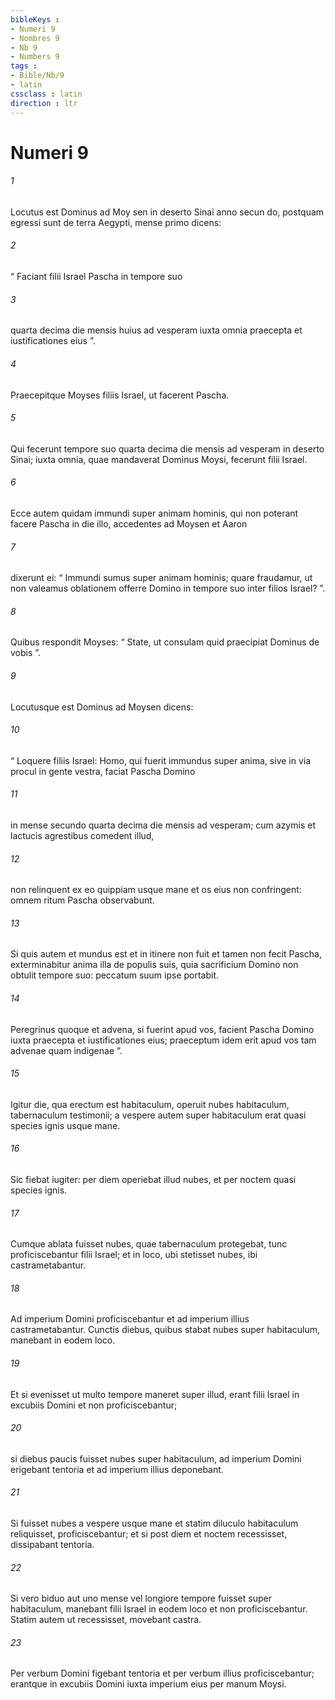 ```yaml
---
bibleKeys : 
- Numeri 9
- Nombres 9
- Nb 9
- Numbers 9
tags : 
- Bible/Nb/9
- latin
cssclass : latin
direction : ltr
---
```


# Numeri 9

###### 1
Locutus est Dominus ad Moy sen in deserto Sinai anno secun do, postquam egressi sunt de terra Aegypti, mense primo dicens: 
###### 2
“ Faciant filii Israel Pascha in tempore suo 
###### 3
quarta decima die mensis huius ad vesperam iuxta omnia praecepta et iustificationes eius ”. 
###### 4
Praecepitque Moyses filiis Israel, ut facerent Pascha. 
###### 5
Qui fecerunt tempore suo quarta decima die mensis ad vesperam in deserto Sinai; iuxta omnia, quae mandaverat Dominus Moysi, fecerunt filii Israel.
###### 6
Ecce autem quidam immundi super animam hominis, qui non poterant facere Pascha in die illo, accedentes ad Moysen et Aaron 
###### 7
dixerunt ei: “ Immundi sumus super animam hominis; quare fraudamur, ut non valeamus oblationem offerre Domino in tempore suo inter filios Israel? ”. 
###### 8
Quibus respondit Moyses: “ State, ut consulam quid praecipiat Dominus de vobis ”.
###### 9
Locutusque est Dominus ad Moysen dicens: 
###### 10
“ Loquere filiis Israel: Homo, qui fuerit immundus super anima, sive in via procul in gente vestra, faciat Pascha Domino 
###### 11
in mense secundo quarta decima die mensis ad vesperam; cum azymis et lactucis agrestibus comedent illud, 
###### 12
non relinquent ex eo quippiam usque mane et os eius non confringent: omnem ritum Pascha observabunt.
###### 13
Si quis autem et mundus est et in itinere non fuit et tamen non fecit Pascha, exterminabitur anima illa de populis suis, quia sacrificium Domino non obtulit tempore suo: peccatum suum ipse portabit. 
###### 14
Peregrinus quoque et advena, si fuerint apud vos, facient Pascha Domino iuxta praecepta et iustificationes eius; praeceptum idem erit apud vos tam advenae quam indigenae ”.
###### 15
Igitur die, qua erectum est habitaculum, operuit nubes habitaculum, tabernaculum testimonii; a vespere autem super habitaculum erat quasi species ignis usque mane. 
###### 16
Sic fiebat iugiter: per diem operiebat illud nubes, et per noctem quasi species ignis. 
###### 17
Cumque ablata fuisset nubes, quae tabernaculum protegebat, tunc proficiscebantur filii Israel; et in loco, ubi stetisset nubes, ibi castrametabantur. 
###### 18
Ad imperium Domini proficiscebantur et ad imperium illius castrametabantur. Cunctis diebus, quibus stabat nubes super habitaculum, manebant in eodem loco. 
###### 19
Et si evenisset ut multo tempore maneret super illud, erant filii Israel in excubiis Domini et non proficiscebantur; 
###### 20
si diebus paucis fuisset nubes super habitaculum, ad imperium Domini erigebant tentoria et ad imperium illius deponebant. 
###### 21
Si fuisset nubes a vespere usque mane et statim diluculo habitaculum reliquisset, proficiscebantur; et si post diem et noctem recessisset, dissipabant tentoria. 
###### 22
Si vero biduo aut uno mense vel longiore tempore fuisset super habitaculum, manebant filii Israel in eodem loco et non proficiscebantur. Statim autem ut recessisset, movebant castra.
###### 23
Per verbum Domini figebant tentoria et per verbum illius proficiscebantur; erantque in excubiis Domini iuxta imperium eius per manum Moysi.
